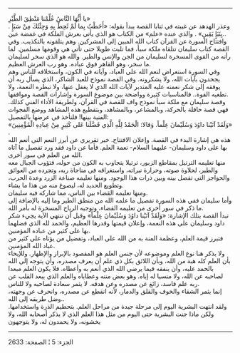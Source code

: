 ------------------------------------------------------------------------

يا أَيُّهَا النَّاسُ عُلِّمْنا مَنْطِقَ الطَّيْرِ»  
. وعذر الهدهد عن غيبته في ثنايا القصة يبدأ بقوله: «أَحَطْتُ بِما لَمْ تُحِطْ بِهِ
وَجِئْتُكَ مِنْ سَبَإٍ بِنَبَإٍ يَقِينٍ» . والذي عنده «علم» من الكتاب هو الذي يأتي بعرش
الملكة في غمضة عين..  
وافتتاح السورة عن القرآن كتاب الله المبين إلى المشركين. وهم يتلقونه
بالتكذيب. وفي القصة كتاب سليمان تتلقاه ملكة سبأ، فما تلبث طويلا حتى تأتي
هي وقومها مسلمين. لما رأته من القوى المسخرة لسليمان من الجن والإنس
والطير. والله هو الذي سخر لسليمان ما سخر، وهو القاهر فوق عباده. وهو رب
العرش العظيم.  
وفي السورة استعراض لنعم الله على العباد، وآياته في الكون، واستخلافه
للناس وهم يجحدون بآيات الله، ولا يشكرونه. وفي القصة نموذج للعبد الشاكر،
الذي يسأل ربه أن يوفقه إلى شكر نعمته عليه المتدبر لآيات الله الذي لا
يغفل عنها، ولا تبطره النعمة، ولا تطغيه القوة.. فالمناسبات كثيرة وواضحة
بين موضوع السورة وإشارات القصة ومواقفها.  
وقصة سليمان مع ملكة سبأ نموذج واف للقصة في القرآن، ولطريقة الأداء الفني
كذلك. فهي قصة حافلة بالحركة، وبالمشاعر، وبالمشاهد، وبتقطيع هذه المشاهد
ووضع الفجوات الفنية بينها! فلنأخذ في عرضها بالتفصيل:  
«وَلَقَدْ آتَيْنا داوُدَ وَسُلَيْمانَ عِلْماً. وَقالا: الْحَمْدُ لِلَّهِ الَّذِي فَضَّلَنا عَلى كَثِيرٍ مِنْ
عِبادِهِ الْمُؤْمِنِينَ» .  
هذه هي إشارة البدء في القصة. وإعلان الافتتاح. خبر تقريري عن أبرز النعم
التي أنعم الله بها على داود وسليمان- عليهما السلام- نعمة العلم. فأما عن
داود فقد ورد تفصيل ما آتاه الله من العلم في سور أخرى.  
منها تعليمه الترتيل بمقاطع الزبور، ترتيلا يتجاوب به الكون من حوله، فتؤوب
الجبال معه والطير، لحلاوة صوته، وحرارة نبراته، واستغراقه في مناجاة ربه،
وتجرده من العوائق والحواجز التي تفصل بينه وبين ذرات هذا الوجود. ومنها
تعليمه صناعة الزرد وعدة الحرب، وتطويع الحديد له، ليصوغ منه من هذا ما
يشاء.  
ومنها تعليمه القضاء بين الناس، مما شاركه فيه سليمان.  
وأما سليمان ففي هذه السورة تفصيل ما علمه الله من منطق الطير وما إليه
بالإضافة إلى ما ذكر في سور أخرى من تعليمه القضاء، وتوجيه الرياح المسخرة
له بأمر الله.  
تبدأ القصة بتلك الإشارة: «وَلَقَدْ آتَيْنا داوُدَ وَسُلَيْمانَ عِلْماً» وقبل أن تنتهي
الآية يجيء شكر داود وسليمان على هذه النعمة، وإعلان قيمتها وقدرها العظيم،
والحمد لله الذي فضلهما بها على كثير من عباده المؤمنين.  
فتبرز قيمة العلم، وعظمة المنة به من الله على العباد، وتفضيل من يؤتاه على
كثير من عباد الله المؤمنين.  
ولا يذكر هنا نوع العلم وموضوعه لأن جنس العلم هو المقصود بالإبراز
والإظهار. وللإيحاء بأن العلم كله هبة من الله، وبأن اللائق بكل ذي علم أن
يعرف مصدره، وأن يتوجه إلى الله بالحمد عليه، وأن ينفقه فيما يرضي الله
الذي أنعم به وأعطاه. فلا يكون العلم مبعدا لصاحبه عن الله، ولا منسيا له
إياه. وهو بعض مننه وعطاياه والعلم الذي يبعد القلب عن ربه علم فاسد، زائغ
عن مصدره وعن هدفه. لا يثمر سعادة لصاحبه ولا للناس.  
إنما يثمر الشقاء والخوف والقلق والدمار، لأنه انقطع عن مصدره، وانحرف عن
وجهته، وضل طريقه إلى الله..  
ولقد انتهت البشرية اليوم إلى مرحلة جيدة من مراحل العلم. بتحطيم الذرة
واستخدامها. ولكن ماذا جنت البشرية حتى اليوم من مثل هذا العلم الذي لا
يذكر أصحابه الله، ولا يخشونه، ولا يحمدون له، ولا يتوجهون

------------------------------------------------------------------------

الجزء: 5 ¦ الصفحة: 2633
